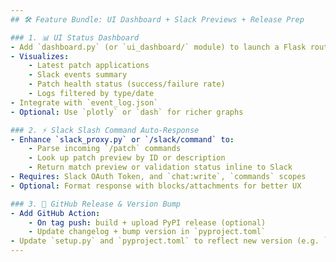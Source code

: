 ```yaml
---
## 🛠️ Feature Bundle: UI Dashboard + Slack Previews + Release Prep

### 1. 📊 UI Status Dashboard
- Add `dashboard.py` (or `ui_dashboard/` module) to launch a Flask route `/dashboard`
- Visualizes:
    - Latest patch applications
    - Slack events summary
    - Patch health status (success/failure rate)
    - Logs filtered by type/date
- Integrate with `event_log.json`
- Optional: Use `plotly` or `dash` for richer graphs

### 2. ⚡ Slack Slash Command Auto-Response
- Enhance `slack_proxy.py` or `/slack/command` to:
    - Parse incoming `/patch` commands
    - Look up patch preview by ID or description
    - Return match preview or validation status inline to Slack
- Requires: Slack OAuth Token, and `chat:write`, `commands` scopes
- Optional: Format response with blocks/attachments for better UX

### 3. 🚀 GitHub Release & Version Bump
- Add GitHub Action:
    - On tag push: build + upload PyPI release (optional)
    - Update changelog + bump version in `pyproject.toml`
- Update `setup.py` and `pyproject.toml` to reflect new version (e.g. `0.2.0`)
---
```

